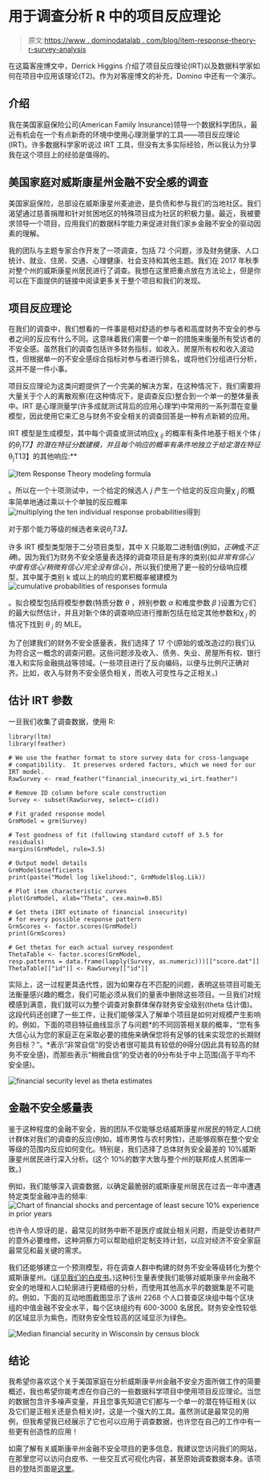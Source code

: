 # 用于调查分析 R 中的项目反应理论

> 原文:[https://www . dominodatalab . com/blog/item-response-theory-r-survey-analysis](https://www.dominodatalab.com/blog/item-response-theory-r-survey-analysis)

在这篇客座博文中，Derrick Higgins 介绍了项目反应理论(IRT)以及数据科学家如何在项目中应用该理论(T2)。作为对客座博文的补充，Domino 中还有一个演示。

## 介绍

我在美国家庭保险公司(American Family Insurance)领导一个数据科学团队，最近有机会在一个有点新奇的环境中使用心理测量学的工具——项目反应理论(IRT)。许多数据科学家听说过 IRT 工具，但没有太多实际经验，所以我认为分享我在这个项目上的经验是值得的。

## 美国家庭对威斯康星州金融不安全感的调查

美国家庭保险，总部设在威斯康星州麦迪逊，是负债和参与我们的当地社区。我们渴望通过慈善捐赠和针对贫困地区的特殊项目成为社区的积极力量。最近，我被要求领导一个项目，应用我们的数据科学能力来促进对我们家乡金融不安全的驱动因素的理解。

我的团队与主题专家合作开发了一项调查，包括 72 个问题，涉及财务健康、人口统计、就业、住房、交通、心理健康、社会支持和其他主题。我们在 2017 年秋季对整个州的威斯康星州居民进行了调查。我想在这里把重点放在方法论上，但是你可以在下面提供的链接中阅读更多关于整个项目和我们的发现。

## 项目反应理论

在我们的调查中，我们想看的一件事是相对舒适的参与者和高度财务不安全的参与者之间的反应有什么不同。这意味着我们需要一个单一的措施来衡量所有受访者的不安全感。虽然我们的调查包括许多财务指标，如收入、房屋所有权和收入波动性，但根据单一的不安全感综合指标对参与者进行排名，或将他们分组进行分析，这并不是一件小事。

项目反应理论为这类问题提供了一个完美的解决方案，在这种情况下，我们需要将大量关于个人的离散观察(在这种情况下，是调查反应)整合到一个单一的整体量表中。IRT 是心理测量学(许多成就测试背后的应用心理学)中常用的一系列潜在变量模型，因此使用它来汇总与财务不安全相关的调查回答是一种有点新颖的应用。

IRT 模型是生成模型，其中每个调查或测试响应χ *<sub>ij</sub>* 的概率有条件地基于相关个体 *j* 的*θ<sub>j</sub>T7】的潜在特征分数建模，并且每个响应的概率有条件地独立于给定潜在特征*θ<sub>j</sub>T13】的其他响应:**

![Item Response Theory modeling formula](../Images/af246b51bdc622c35ab8800c33d78421.png)

。所以在一个十项测试中，一个给定的候选人 *j* 产生一个给定的反应向量χ *<sub>j</sub>* 的概率简单地通过乘以十个单独的反应概率![multiplying the ten individual response probabilities](../Images/ae5b67b0bb347708eded765c3d076f42.png)得到

对于那个能力等级的候选者来说*θ<sub>j</sub>T3】。*

许多 IRT 模型类型限于二分项目类型，其中 X 只能取二进制值(例如，*正确*或*不正确*)。因为我们为财务不安全感量表选择的调查项目是有序的类别(如*非常有信心/中度有信心/稍微有信心/完全没有信心*)，所以我们使用了更一般的分级响应模型，其中属于类别 k 或以上的响应的累积概率被建模为![cumulative probabilities of responses formula](../Images/f25fe00bc5cfcfe3805b764c3deffd30.png)

。拟合模型包括将模型参数(特质分数 *θ* ，辨别参数 *α* 和难度参数 *β* )设置为它们的最大似然估计，并且对新个体的调查响应进行推断包括在给定其他参数和χ *<sub>j</sub>* 的情况下找到 *θ <sub>j</sub>* 的 MLE。

为了创建我们的财务不安全感量表，我们选择了 17 个(原始的或改造过的)我们认为符合这一概念的调查问题。这些问题涉及收入、债务、失业、房屋所有权、银行准入和实际金融挑战等领域。(一些项目进行了反向编码，以便与比例尺正确对齐。比如，收入与财务不安全感负相关，而收入可变性与之正相关。)

## 估计 IRT 参数

一旦我们收集了调查数据，使用 R:

```
library(ltm)
library(feather)

# We use the feather format to store survey data for cross-language
# compatibility.  It preserves ordered factors, which we need for our IRT model.
RawSurvey <- read_feather("financial_insecurity_wi_irt.feather")

# Remove ID column before scale construction
Survey <- subset(RawSurvey, select=-c(id))

# Fit graded response model
GrmModel = grm(Survey)

# Test goodness of fit (following standard cutoff of 3.5 for residuals)
margins(GrmModel, rule=3.5)

# Output model details
GrmModel$coefficients
print(paste("Model log likelihood:", GrmModel$log.Lik))

# Plot item characteristic curves
plot(GrmModel, xlab="Theta", cex.main=0.85)

# Get theta (IRT estimate of financial insecurity)
# for every possible response pattern
GrmScores <- factor.scores(GrmModel)
print(GrmScores)

# Get thetas for each actual survey respondent
ThetaTable <- factor.scores(GrmModel, resp.patterns = data.frame(lapply(Survey, as.numeric)))[["score.dat"]]
ThetaTable[["id"]] <- RawSurvey[["id"]]
```

实际上，这一过程更具迭代性，因为如果存在不匹配的问题，表明这些项目可能无法衡量感兴趣的概念，我们可能必须从我们的量表中删除这些项目。一旦我们对规模感到满意，我们就可以为整个调查对象群体保存财务安全级别(theta 估计值)。这段代码还创建了一些工件，让我们能够深入了解单个项目是如何对规模产生影响的。例如，下面的项目特征曲线显示了与问题*的不同回答相关联的概率，“您有多大信心认为您的家庭正在采取必要的措施来确保您将有足够的钱来实现您的长期财务目标？”。*表示“非常自信”的受访者很可能具有较低的θ得分(因此具有较高的财务不安全感)，而那些表示“稍微自信”的受访者的θ分布处于中上范围(高于平均不安全感)。

![financial security level as theta estimates](../Images/adfb15b767a4c56ec949e726fa24263e.png)

## 金融不安全感量表

鉴于这种程度的金融不安全，我的团队不仅能够总结威斯康星州居民的特定人口统计群体对我们的调查的反应(例如，城市男性与农村男性)，还能够观察在整个安全等级的范围内反应如何变化。特别是，我们选择了总体财务安全最差的 10%威斯康星州居民进行深入分析。(这个 10%的数字大致与整个州的联邦成人贫困率一致。)

例如，我们能够深入调查数据，以确定最脆弱的威斯康星州居民在过去一年中遭遇特定类型金融冲击的频率:![Chart of financial shocks and percentage of least secure 10% experience in prior years](../Images/69cd473b0f868ecbb4345ca6b6249c24.png)

也许令人惊讶的是，最常见的财务中断不是医疗或就业相关问题，而是受访者财产的意外必要维修。这种洞察力可以帮助组织定制支持计划，以应对经济不安全家庭最常见和最关键的需求。

我们还能够建立一个预测模型，将在调查人群中构建的财务不安全等级转化为整个威斯康星州。([详见我们的白皮书](http://insecurity-survey-wi.amfamlabs.com/Financial_Insecurity_WI.pdf)。)这种衍生量表使我们能够对威斯康辛州金融不安全的地理和人口轮廓进行更精细的分析，而使用其他高水平的数据集是不可能的。例如，下面的互动地图截图显示了该州 2268 个人口普查区块组中每个区块组的中值金融不安全水平，每个区块组约有 600-3000 名居民。财务安全性较低的区域显示为紫色，而财务安全性较高的区域显示为绿色。

![Median financial security in Wisconsin by census block](../Images/b7eaaab21c22c4279355d36f540a5369.png)

## 结论

我希望你喜欢这个关于美国家庭在分析威斯康辛州金融不安全方面所做工作的简要概述，我也希望你能考虑在你自己的一些数据科学项目中使用项目反应理论。当您的数据包含许多噪声变量，并且您事先知道它们都与一个单一的潜在特征相关(以及它们是正相关还是负相关)时，这是一个强大的工具。虽然测试是最常见的用例，但我希望我已经展示了它也可以应用于调查数据，也许您在自己的工作中有一些更有创造性的应用！

如需了解有关威斯康辛州金融不安全项目的更多信息，我建议您访问我们的网站，在那里您可以访问白皮书、一些交互式可视化内容，甚至原始调查数据本身。该项目的登陆页面是[这里](http://insecurity-survey-wi.amfamlabs.com/)。